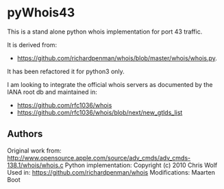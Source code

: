 # pyWhois43

This is a stand alone python whois implementation for port 43 traffic.

It is derived from:

  *  https://github.com/richardpenman/whois/blob/master/whois/whois.py.

It has been refactored it for python3 only.

I am looking to integrate the official whois servers as documented by the IANA root db and maintained in:

  * https://github.com/rfc1036/whois
  * https://github.com/rfc1036/whois/blob/next/new_gtlds_list

## Authors

Original work from: http://www.opensource.apple.com/source/adv_cmds/adv_cmds-138.1/whois/whois.c
Python implementation: Copyright (c) 2010 Chris Wolf
Used in: https://github.com/richardpenman/whois
Modifications: Maarten Boot

